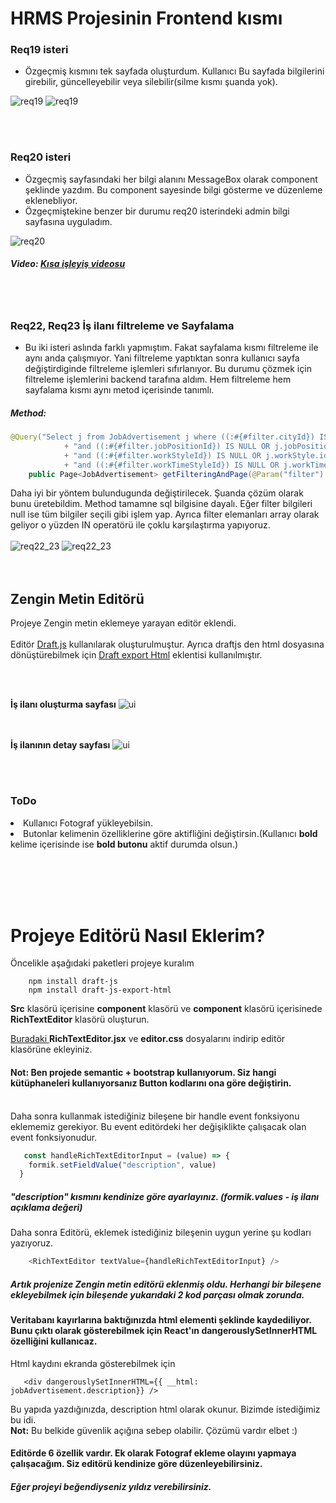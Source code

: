 # HRMS Projesinin Frontend kısmı

### Req19 isteri
- Özgeçmiş kısmını tek sayfada oluşturdum. Kullanıcı Bu sayfada bilgilerini girebilir, güncelleyebilir veya silebilir(silme kısmı şuanda yok).

![req19](https://github.com/yasintorun/insan-kaynaklari-yonetim-sistemi/blob/Dev3/frontend/showcase/cv.PNG)
![req19](https://github.com/yasintorun/insan-kaynaklari-yonetim-sistemi/blob/Dev3/frontend/showcase/editCv.PNG)

<br>
<br>

### Req20 isteri
- Özgeçmiş sayfasındaki her bilgi alanını MessageBox olarak component şeklinde yazdım. Bu component sayesinde bilgi gösterme ve düzenleme eklenebliyor.
- Özgeçmiştekine benzer bir durumu req20 isterindeki admin bilgi sayfasına uyguladım.

![req20](https://github.com/yasintorun/insan-kaynaklari-yonetim-sistemi/blob/Dev3/frontend/showcase/Ads%C4%B1z.png)

##### Video: [Kısa işleyiş videosu](https://streamable.com/l5jirf)


<br>
<br>


### Req22, Req23 İş ilanı filtreleme ve Sayfalama
- Bu iki isteri aslında farklı yapmıştım. Fakat sayfalama kısmı filtreleme ile aynı anda çalışmıyor. Yani filtreleme yaptıktan sonra kullanıcı sayfa değiştirdiginde filtreleme işlemleri sıfırlanıyor. Bu durumu çözmek için filtreleme işlemlerini backend tarafına aldım. Hem filtreleme hem sayfalama kısmı aynı metod içerisinde tanımlı.
##### Method:
```java
@Query("Select j from JobAdvertisement j where ((:#{#filter.cityId}) IS NULL OR j.city.id IN (:#{#filter.cityId}))"
			+ "and ((:#{#filter.jobPositionId}) IS NULL OR j.jobPosition.id IN (:#{#filter.jobPositionId}))"
			+ "and ((:#{#filter.workStyleId}) IS NULL OR j.workStyle.id IN (:#{#filter.workStyleId}))"
			+ "and ((:#{#filter.workTimeStyleId}) IS NULL OR j.workTimeStyle.id IN (:#{#filter.workTimeStyleId}))")
	public Page<JobAdvertisement> getFilteringAndPage(@Param("filter") JobAdvertFilterOption filterOption, Pageable pageable);
   ```
   Daha iyi bir yöntem bulundugunda değiştirilecek. Şuanda çözüm olarak bunu üretebildim.
   Method tamamne sql bilgisine dayalı. Eğer filter bilgileri null ise tüm bilgiler seçili gibi işlem yap. Ayrıca filter elemanları array olarak geliyor o yüzden IN operatörü ile çoklu karşılaştırma yapıyoruz.
   <br><br>
   ![req22_23](https://github.com/yasintorun/insan-kaynaklari-yonetim-sistemi/blob/Dev3/frontend/showcase/isilani.PNG)
   ![req22_23](https://github.com/yasintorun/insan-kaynaklari-yonetim-sistemi/blob/Dev3/frontend/showcase/isilani2.PNG)
<br><br><br>
## Zengin Metin Editörü
Projeye Zengin metin eklemeye yarayan editör eklendi.<br><br>
Editör [Draft.js](https://draftjs.org/) kullanılarak oluşturulmuştur.
Ayrıca draftjs den html dosyasına dönüştürebilmek için [Draft export Html](https://www.npmjs.com/package/draft-js-export-html) eklentisi kullanılmıştır.

<br><br>

<strong>İş ilanı oluşturma sayfası</strong>
![ui](https://raw.githubusercontent.com/yasintorun/insan-kaynaklari-yonetim-sistemi/Dev3/frontend/editor.PNG)

<br><br>
<strong>İş ilanının detay sayfası</strong>
![ui](https://raw.githubusercontent.com/yasintorun/insan-kaynaklari-yonetim-sistemi/Dev3/frontend/output.PNG)

<br><br>

### ToDo
<li>Kullanıcı Fotograf yükleyebilsin.</li>
<li>Butonlar kelimenin özelliklerine göre aktifliğini değiştirsin.(Kullanıcı <strong>bold</strong> kelime içerisinde ise <strong>bold butonu</strong> aktif durumda olsun.)</li>

<br><br><br><br>

# Projeye Editörü Nasıl Eklerim?

Öncelikle aşağıdaki paketleri projeye kuralım 

    	npm install draft-js
    	npm install draft-js-export-html


<strong>Src</strong> klasörü içerisine <strong>component</strong> klasörü ve <strong>component</strong> klasörü içerisinede <strong>RichTextEditor</strong> klasörü oluşturun.

[Buradaki ](https://github.com/yasintorun/insan-kaynaklari-yonetim-sistemi/tree/Dev3/frontend/src/components/RichTextEditor) <strong>RichTextEditor.jsx</strong> ve <strong>editor.css</strong> dosyalarını indirip editör klasörüne ekleyiniz. 

#### Not: Ben projede semantic + bootstrap kullanıyorum. Siz hangi kütüphaneleri kullanıyorsanız Button kodlarını ona göre değiştirin.

  <br>
Daha sonra kullanmak istediğiniz bileşene bir handle event fonksiyonu eklememiz gerekiyor. Bu event editördeki her değişiklikte çalışacak olan event fonksiyonudur.

```javascript
   const handleRichTextEditorInput = (value) => {
    formik.setFieldValue("description", value)
  }
 ```
 
##### "description" kısmını kendinize göre ayarlayınız. (formik.values - iş ilanı açıklama değeri)


Daha sonra Editörü, eklemek istediğiniz bileşenin uygun yerine şu kodları yazıyoruz.
```javascript
    <RichTextEditor textValue={handleRichTextEditorInput} />
 ```

##### Artık projenize Zengin metin editörü eklenmiş oldu. Herhangi bir bileşene ekleyebilmek için bileşende yukarıdaki 2 kod parçası olmak zorunda. <br>

#### Veritabanı kayırlarına baktığınızda html elementi şeklinde kaydediliyor. Bunu çıktı olarak gösterebilmek için React'ın dangerouslySetInnerHTML özelliğini kullanıcaz.
Html kaydını ekranda gösterebilmek için
```
   <div dangerouslySetInnerHTML={{ __html: jobAdvertisement.description}} />
```
Bu yapıda yazdığınızda, description html olarak okunur. Bizimde istediğimiz bu idi. <br>
<strong>Not:</strong> Bu belkide güvenlik açığına sebep olabilir. Çözümü vardır elbet :)

#### Editörde 6 özellik vardır. Ek olarak Fotograf ekleme olayını yapmaya çalışacağım. Siz editörü kendinize göre düzenleyebilirsiniz.

##### Eğer projeyi beğendiyseniz yıldız verebilirsiniz.
